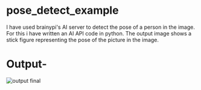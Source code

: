 # pose_detect_example
I have used brainypi's AI server to detect the pose of a person in the image. For this i have written an AI API code in python.
The output image shows a stick figure representing the pose of the picture in the image.

# Output-
![output final](https://github.com/AtharvaSatav/pose_detect_example/assets/132169829/6156e9f0-fc27-4430-b315-0a23c940f428)

